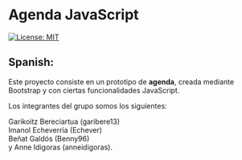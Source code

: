 # Agenda JavaScript

[![License: MIT](https://img.shields.io/badge/License-MIT-yellow.svg)](https://opensource.org/licenses/MIT)

## Spanish:

Este proyecto consiste en un prototipo de **agenda**, creada mediante Bootstrap y con ciertas funcionalidades JavaScript.

Los integrantes del grupo somos los siguientes: <br>

Garikoitz Bereciartua (garibere13) <br>
Imanol Echeverría (Echever) <br>
Beñat Galdós (Benny96) <br>
y Anne Idigoras (anneidigoras).

